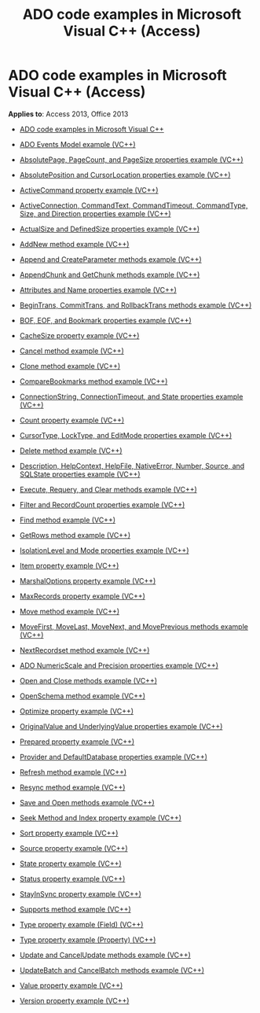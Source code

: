 ﻿---
title: ADO code examples in Microsoft Visual C++ (Access)
TOCTitle: ADO code examples in Microsoft Visual C++
ms:assetid: 99929dbc-6ab0-4d9a-8a00-59a69a9d1340
ms:mtpsurl: https://msdn.microsoft.com/library/JJ249688(v=office.15)
ms:contentKeyID: 48546517
ms.date: 09/18/2015
mtps_version: v=office.15
---

# ADO code examples in Microsoft Visual C++ (Access)


**Applies to**: Access 2013, Office 2013

  - [ADO code examples in Microsoft Visual C++](ado-code-examples-in-microsoft-visual-c.md)

  - [ADO Events Model example (VC++)](ado-events-model-example-vc.md)

  - [AbsolutePage, PageCount, and PageSize properties example (VC++)](absolutepage-pagecount-and-pagesize-properties-example-vc.md)

  - [AbsolutePosition and CursorLocation properties example (VC++)](absoluteposition-and-cursorlocation-properties-example-vc.md)

  - [ActiveCommand property example (VC++)](activecommand-property-example-vc.md)

  - [ActiveConnection, CommandText, CommandTimeout, CommandType, Size, and Direction properties example (VC++)](activeconnection-commandtext-commandtimeout-commandtype-size-and-direction-properties-example-vc.md)

  - [ActualSize and DefinedSize properties example (VC++)](actualsize-and-definedsize-properties-example-vc.md)

  - [AddNew method example (VC++)](addnew-method-example-vc.md)

  - [Append and CreateParameter methods example (VC++)](append-and-createparameter-methods-example-vc.md)

  - [AppendChunk and GetChunk methods example (VC++)](appendchunk-and-getchunk-methods-example-vc.md)

  - [Attributes and Name properties example (VC++)](attributes-and-name-properties-example-vc.md)

  - [BeginTrans, CommitTrans, and RollbackTrans methods example (VC++)](begintrans-committrans-and-rollbacktrans-methods-example-vc.md)

  - [BOF, EOF, and Bookmark properties example (VC++)](bof-eof-and-bookmark-properties-example-vc.md)

  - [CacheSize property example (VC++)](cachesize-property-example-vc.md)

  - [Cancel method example (VC++)](cancel-method-example-vc.md)

  - [Clone method example (VC++)](clone-method-example-vc.md)

  - [CompareBookmarks method example (VC++)](comparebookmarks-method-example-vc.md)

  - [ConnectionString, ConnectionTimeout, and State properties example (VC++)](connectionstring-connectiontimeout-and-state-properties-example-vc.md)

  - [Count property example (VC++)](count-property-example-vc.md)

  - [CursorType, LockType, and EditMode properties example (VC++)](cursortype-locktype-and-editmode-properties-example-vc.md)

  - [Delete method example (VC++)](delete-method-example-vc.md)

  - [Description, HelpContext, HelpFile, NativeError, Number, Source, and SQLState properties example (VC++)](description-helpcontext-helpfile-nativeerror-number-source-and-sqlstate-properties-example-vc.md)

  - [Execute, Requery, and Clear methods example (VC++)](execute-requery-and-clear-methods-example-vc.md)

  - [Filter and RecordCount properties example (VC++)](filter-and-recordcount-properties-example-vc.md)

  - [Find method example (VC++)](find-method-example-vc.md)

  - [GetRows method example (VC++)](getrows-method-example-vc.md)

  - [IsolationLevel and Mode properties example (VC++)](isolationlevel-and-mode-properties-example-vc.md)

  - [Item property example (VC++)](item-property-example-vc.md)

  - [MarshalOptions property example (VC++)](marshaloptions-property-example-vc.md)

  - [MaxRecords property example (VC++)](maxrecords-property-example-vc.md)

  - [Move method example (VC++)](move-method-example-vc.md)

  - [MoveFirst, MoveLast, MoveNext, and MovePrevious methods example (VC++)](movefirst-movelast-movenext-and-moveprevious-methods-example-vc.md)

  - [NextRecordset method example (VC++)](nextrecordset-method-example-vc.md)

  - [ADO NumericScale and Precision properties example (VC++)](ado-numericscale-and-precision-properties-example-vc.md)

  - [Open and Close methods example (VC++)](open-and-close-methods-example-vc.md)

  - [OpenSchema method example (VC++)](openschema-method-example-vc.md)

  - [Optimize property example (VC++)](optimize-property-example-vc.md)

  - [OriginalValue and UnderlyingValue properties example (VC++)](originalvalue-and-underlyingvalue-properties-example-vc.md)

  - [Prepared property example (VC++)](prepared-property-example-vc.md)

  - [Provider and DefaultDatabase properties example (VC++)](provider-and-defaultdatabase-properties-example-vc.md)

  - [Refresh method example (VC++)](refresh-method-example-vc.md)

  - [Resync method example (VC++)](resync-method-example-vc.md)

  - [Save and Open methods example (VC++)](save-and-open-methods-example-vc.md)

  - [Seek Method and Index property example (VC++)](seek-method-and-index-property-example-vc.md)

  - [Sort property example (VC++)](sort-property-example-vc.md)

  - [Source property example (VC++)](source-property-example-vc.md)

  - [State property example (VC++)](state-property-example-vc.md)

  - [Status property example (VC++)](status-property-example-vc.md)

  - [StayInSync property example (VC++)](stayinsync-property-example-vc.md)

  - [Supports method example (VC++)](supports-method-example-vc.md)

  - [Type property example (Field) (VC++)](type-property-example-field-vc.md)

  - [Type property example (Property) (VC++)](type-property-example-property-vc.md)

  - [Update and CancelUpdate methods example (VC++)](update-and-cancelupdate-methods-example-vc.md)

  - [UpdateBatch and CancelBatch methods example (VC++)](updatebatch-and-cancelbatch-methods-example-vc.md)

  - [Value property example (VC++)](value-property-example-vc.md)

  - [Version property example (VC++)](version-property-example-vc.md)

